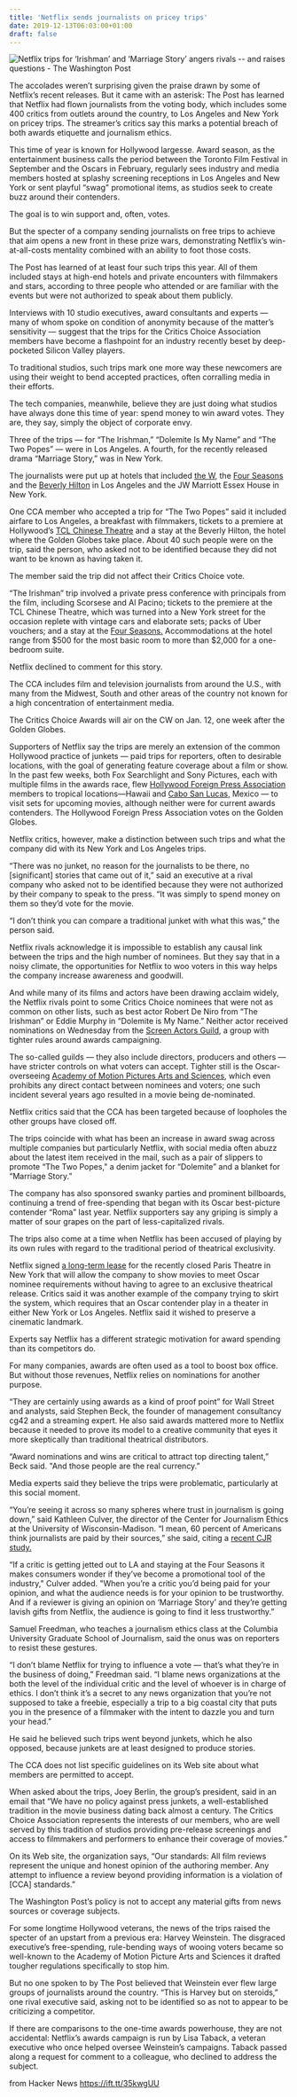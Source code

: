 ```yaml
---
title: 'Netflix sends journalists on pricey trips'
date: 2019-12-13T06:03:00+01:00
draft: false
---
```


![](https://www.washingtonpost.com/resizer/ijLIaMuPFU-1PTysMTpEHdXNAW0=/1440x0/smart/arc-anglerfish-washpost-prod-washpost.s3.amazonaws.com/public/7TKSBUSBWQI6RMW4WCSAHZDSBI.jpg "Netflix trips for ‘Irishman’ and ‘Marriage Story’ angers rivals -- and raises questions - The Washington Post")  

The accolades weren’t surprising given the praise drawn by some of Netflix’s recent releases. But it came with an asterisk: The Post has learned that Netflix had flown journalists from the voting body, which includes some 400 critics from outlets around the country, to Los Angeles and New York on pricey trips. The streamer’s critics say this marks a potential breach of both awards etiquette and journalism ethics.

This time of year is known for Hollywood largesse. Award season, as the entertainment business calls the period between the Toronto Film Festival in September and the Oscars in February, regularly sees industry and media members hosted at splashy screening receptions in Los Angeles and New York or sent playful “swag" promotional items, as studios seek to create buzz around their contenders.

The goal is to win support and, often, votes.

But the specter of a company sending journalists on free trips to achieve that aim opens a new front in these prize wars, demonstrating Netflix’s win-at-all-costs mentality combined with an ability to foot those costs.

The Post has learned of at least four such trips this year. All of them included stays at high-end hotels and private encounters with filmmakers and stars, according to three people who attended or are familiar with the events but were not authorized to speak about them publicly.

Interviews with 10 studio executives, award consultants and experts — many of whom spoke on condition of anonymity because of the matter’s sensitivity — suggest that the trips for the Critics Choice Association members have become a flashpoint for an industry recently beset by deep-pocketed Silicon Valley players.

To traditional studios, such trips mark one more way these newcomers are using their weight to bend accepted practices, often corralling media in their efforts.

The tech companies, meanwhile, believe they are just doing what studios have always done this time of year: spend money to win award votes. They are, they say, simply the object of corporate envy.

Three of the trips — for “The Irishman,” “Dolemite Is My Name” and “The Two Popes” — were in Los Angeles. A fourth, for the recently released drama “Marriage Story,” was in New York.

The journalists were put up at hotels that included [the W](https://www.marriott.com/hotels/travel/laxwh-w-hollywood/), the [Four Seasons](https://www.fourseasons.com/losangeles/) and the [Beverly Hilton](https://www.beverlyhilton.com/) in Los Angeles and the JW Marriott Essex House in New York.

One CCA member who accepted a trip for “The Two Popes” said it included airfare to Los Angeles, a breakfast with filmmakers, tickets to a premiere at Hollywood’s [TCL Chinese Theatre](http://www.tclchinesetheatres.com/tcl-chinese-theater-history/) and a stay at the Beverly Hilton, the hotel where the Golden Globes take place. About 40 such people were on the trip, said the person, who asked not to be identified because they did not want to be known as having taken it.

The member said the trip did not affect their Critics Choice vote.

“The Irishman” trip involved a private press conference with principals from the film, including Scorsese and Al Pacino; tickets to the premiere at the TCL Chinese Theatre, which was turned into a New York street for the occasion replete with vintage cars and elaborate sets; packs of Uber vouchers; and a stay at the [Four Seasons.](https://www.fourseasons.com/beverlywilshire/) Accommodations at the hotel range from $500 for the most basic room to more than $2,000 for a one-bedroom suite.

Netflix declined to comment for this story.

The CCA includes film and television journalists from around the U.S., with many from the Midwest, South and other areas of the country not known for a high concentration of entertainment media.

The Critics Choice Awards will air on the CW on Jan. 12, one week after the Golden Globes.

Supporters of Netflix say the trips are merely an extension of the common Hollywood practice of junkets — paid trips for reporters, often to desirable locations, with the goal of generating feature coverage about a film or show. In the past few weeks, both Fox Searchlight and Sony Pictures, each with multiple films in the awards race, flew [Hollywood Foreign Press Association](https://www.goldenglobes.com/members-0) members to tropical locations—Hawaii and [Cabo San Lucas,](https://www.google.com/search?rlz=1C1GCEA_enUS838US838&sxsrf=ACYBGNSqkgpNM1cXSqIUFQ1Wov-Ngs7t8Q:1576181613142&q=cabo+san+lucas+weather&sa=X&ved=2ahUKEwiTh5yJ9rDmAhWnq1kKHfe0BYs4ChDVAigEegQICxAF&biw=1152&bih=650) Mexico — to visit sets for upcoming movies, although neither were for current awards contenders. The Hollywood Foreign Press Association votes on the Golden Globes.

Netflix critics, however, make a distinction between such trips and what the company did with its New York and Los Angeles trips.

“There was no junket, no reason for the journalists to be there, no \[significant\] stories that came out of it,” said an executive at a rival company who asked not to be identified because they were not authorized by their company to speak to the press. “It was simply to spend money on them so they’d vote for the movie.

“I don’t think you can compare a traditional junket with what this was,” the person said.

Netflix rivals acknowledge it is impossible to establish any causal link between the trips and the high number of nominees. But they say that in a noisy climate, the opportunities for Netflix to woo voters in this way helps the company increase awareness and goodwill.

And while many of its films and actors have been drawing acclaim widely, the Netflix rivals point to some Critics Choice nominees that were not as common on other lists, such as best actor Robert De Niro from “The Irishman” or Eddie Murphy in “Dolemite is My Name.” Neither actor received nominations on Wednesday from the [Screen Actors Guild](https://www.sagaftra.org/), a group with tighter rules around awards campaigning.

The so-called guilds — they also include directors, producers and others — have stricter controls on what voters can accept. Tighter still is the Oscar-overseeing [Academy of Motion Pictures Arts and Sciences](https://www.oscars.org/), which even prohibits any direct contact between nominees and voters; one such incident several years ago resulted in a movie being de-nominated.

Netflix critics said that the CCA has been targeted because of loopholes the other groups have closed off.

The trips coincide with what has been an increase in award swag across multiple companies but particularly Netflix, with social media often abuzz about the latest item received in the mail, such as a pair of slippers to promote “The Two Popes," a denim jacket for “Dolemite” and a blanket for “Marriage Story.”

The company has also sponsored swanky parties and prominent billboards, continuing a trend of free-spending that began with its Oscar best-picture contender “Roma” last year. Netflix supporters say any griping is simply a matter of sour grapes on the part of less-capitalized rivals.

The trips also come at a time when Netflix has been accused of playing by its own rules with regard to the traditional period of theatrical exclusivity.

Netflix signed [a long-term lease](https://www.washingtonpost.com/business/2019/11/25/netflix-leases-new-york-movie-theater-guaranteeing-venue-its-oscar-contenders/?tid=lk_inline_manual_46) for the recently closed Paris Theatre in New York that will allow the company to show movies to meet Oscar nominee requirements without having to agree to an exclusive theatrical release. Critics said it was another example of the company trying to skirt the system, which requires that an Oscar contender play in a theater in either New York or Los Angeles. Netflix said it wished to preserve a cinematic landmark.

Experts say Netflix has a different strategic motivation for award spending than its competitors do.

For many companies, awards are often used as a tool to boost box office. But without those revenues, Netflix relies on nominations for another purpose.

“They are certainly using awards as a kind of proof point” for Wall Street and analysts, said Stephen Beck, the founder of management consultancy cg42 and a streaming expert. He also said awards mattered more to Netflix because it needed to prove its model to a creative community that eyes it more skeptically than traditional theatrical distributors.

“Award nominations and wins are critical to attract top directing talent,” Beck said. "And those people are the real currency.”

Media experts said they believe the trips were problematic, particularly at this social moment.

“You’re seeing it across so many spheres where trust in journalism is going down,” said Kathleen Culver, the director of the Center for Journalism Ethics at the University of Wisconsin-Madison. “I mean, 60 percent of Americans think journalists are paid by their sources,” she said, citing a [recent CJR study.](https://www.cjr.org/special_report/how-does-journalism-happen-poll.php)

“If a critic is getting jetted out to LA and staying at the Four Seasons it makes consumers wonder if they’ve become a promotional tool of the industry," Culver added. "When you’re a critic you’d being paid for your opinion, and what the audience needs is for your opinion to be trustworthy. And if a reviewer is giving an opinion on ‘Marriage Story’ and they’re getting lavish gifts from Netflix, the audience is going to find it less trustworthy.”

Samuel Freedman, who teaches a journalism ethics class at the Columbia University Graduate School of Journalism, said the onus was on reporters to resist these gestures.

“I don’t blame Netflix for trying to influence a vote — that’s what they’re in the business of doing,” Freedman said. “I blame news organizations at the both the level of the individual critic and the level of whoever is in charge of ethics. I don’t think it’s a secret to any news organization that you’re not supposed to take a freebie, especially a trip to a big coastal city that puts you in the presence of a filmmaker with the intent to dazzle you and turn your head.”

He said he believed such trips went beyond junkets, which he also opposed, because junkets are at least designed to produce stories.

The CCA does not list specific guidelines on its Web site about what members are permitted to accept.

When asked about the trips, Joey Berlin, the group’s president, said in an email that “We have no policy against press junkets, a well-established tradition in the movie business dating back almost a century. The Critics Choice Association represents the interests of our members, who are well served by this tradition of studios providing pre-release screenings and access to filmmakers and performers to enhance their coverage of movies.”

On its Web site, the organization says, “Our standards: All film reviews represent the unique and honest opinion of the authoring member. Any attempt to influence a review beyond providing information is a violation of \[CCA\] standards.”

The Washington Post’s policy is not to accept any material gifts from news sources or coverage subjects.

For some longtime Hollywood veterans, the news of the trips raised the specter of an upstart from a previous era: Harvey Weinstein. The disgraced executive’s free-spending, rule-bending ways of wooing voters became so well-known to the Academy of Motion Picture Arts and Sciences it drafted tougher regulations specifically to stop him.

But no one spoken to by The Post believed that Weinstein ever flew large groups of journalists around the country. “This is Harvey but on steroids,” one rival executive said, asking not to be identified so as not to appear to be criticizing a competitor.

If there are comparisons to the one-time awards powerhouse, they are not accidental: Netflix’s awards campaign is run by Lisa Taback, a veteran executive who once helped oversee Weinstein’s campaigns. Taback passed along a request for comment to a colleague, who declined to address the subject.

  
  
from Hacker News https://ift.tt/35kwgUU